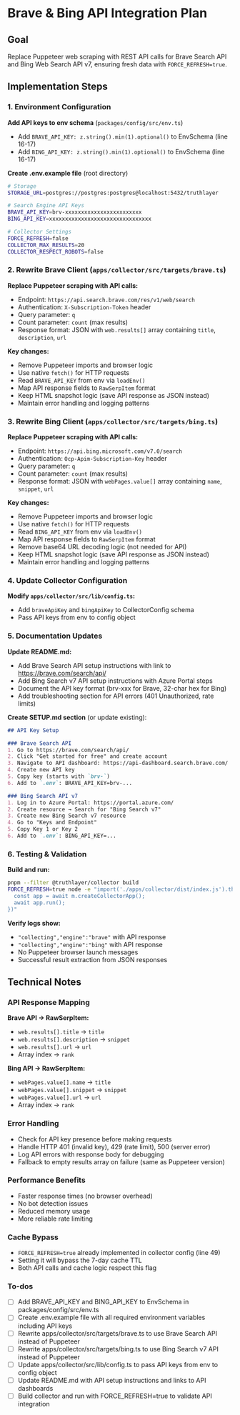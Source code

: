 <!-- 1ea4213e-ac50-4fe5-88a1-5b011ed34a5b 7839612a-1c20-4dc1-8557-aee0c6f4379d -->
# Brave & Bing API Integration Plan

## Goal

Replace Puppeteer web scraping with REST API calls for Brave Search API and Bing Web Search API v7, ensuring fresh data with `FORCE_REFRESH=true`.

## Implementation Steps

### 1. Environment Configuration

**Add API keys to env schema** (`packages/config/src/env.ts`)

- Add `BRAVE_API_KEY: z.string().min(1).optional()` to EnvSchema (line 16-17)
- Add `BING_API_KEY: z.string().min(1).optional()` to EnvSchema (line 16-17)

**Create .env.example file** (root directory)

```bash
# Storage
STORAGE_URL=postgres://postgres:postgres@localhost:5432/truthlayer

# Search Engine API Keys
BRAVE_API_KEY=brv-xxxxxxxxxxxxxxxxxxxxxxxx
BING_API_KEY=xxxxxxxxxxxxxxxxxxxxxxxxxxxxxxxx

# Collector Settings
FORCE_REFRESH=false
COLLECTOR_MAX_RESULTS=20
COLLECTOR_RESPECT_ROBOTS=false
```

### 2. Rewrite Brave Client (`apps/collector/src/targets/brave.ts`)

**Replace Puppeteer scraping with API calls:**

- Endpoint: `https://api.search.brave.com/res/v1/web/search`
- Authentication: `X-Subscription-Token` header
- Query parameter: `q`
- Count parameter: `count` (max results)
- Response format: JSON with `web.results[]` array containing `title`, `description`, `url`

**Key changes:**

- Remove Puppeteer imports and browser logic
- Use native `fetch()` for HTTP requests
- Read `BRAVE_API_KEY` from env via `loadEnv()`
- Map API response fields to `RawSerpItem` format
- Keep HTML snapshot logic (save API response as JSON instead)
- Maintain error handling and logging patterns

### 3. Rewrite Bing Client (`apps/collector/src/targets/bing.ts`)

**Replace Puppeteer scraping with API calls:**

- Endpoint: `https://api.bing.microsoft.com/v7.0/search`
- Authentication: `Ocp-Apim-Subscription-Key` header
- Query parameter: `q`
- Count parameter: `count` (max results)
- Response format: JSON with `webPages.value[]` array containing `name`, `snippet`, `url`

**Key changes:**

- Remove Puppeteer imports and browser logic
- Use native `fetch()` for HTTP requests  
- Read `BING_API_KEY` from env via `loadEnv()`
- Map API response fields to `RawSerpItem` format
- Remove base64 URL decoding logic (not needed for API)
- Keep HTML snapshot logic (save API response as JSON instead)
- Maintain error handling and logging patterns

### 4. Update Collector Configuration

**Modify `apps/collector/src/lib/config.ts`:**

- Add `braveApiKey` and `bingApiKey` to CollectorConfig schema
- Pass API keys from env to config object

### 5. Documentation Updates

**Update README.md:**

- Add Brave Search API setup instructions with link to https://brave.com/search/api/
- Add Bing Search v7 API setup instructions with Azure Portal steps
- Document the API key format (brv-xxx for Brave, 32-char hex for Bing)
- Add troubleshooting section for API errors (401 Unauthorized, rate limits)

**Create SETUP.md section** (or update existing):

```markdown
## API Key Setup

### Brave Search API
1. Go to https://brave.com/search/api/
2. Click "Get started for free" and create account
3. Navigate to API dashboard: https://api-dashboard.search.brave.com/
4. Create new API key
5. Copy key (starts with `brv-`)
6. Add to `.env`: BRAVE_API_KEY=brv-...

### Bing Search API v7
1. Log in to Azure Portal: https://portal.azure.com/
2. Create resource → Search for "Bing Search v7"
3. Create new Bing Search v7 resource
4. Go to "Keys and Endpoint"
5. Copy Key 1 or Key 2
6. Add to `.env`: BING_API_KEY=...
```

### 6. Testing & Validation

**Build and run:**

```bash
pnpm --filter @truthlayer/collector build
FORCE_REFRESH=true node -e "import('./apps/collector/dist/index.js').then(async m => {
  const app = await m.createCollectorApp();
  await app.run();
})"
```

**Verify logs show:**

- `"collecting","engine":"brave"` with API response
- `"collecting","engine":"bing"` with API response
- No Puppeteer browser launch messages
- Successful result extraction from JSON responses

## Technical Notes

### API Response Mapping

**Brave API → RawSerpItem:**

- `web.results[].title` → `title`
- `web.results[].description` → `snippet`
- `web.results[].url` → `url`
- Array index → `rank`

**Bing API → RawSerpItem:**

- `webPages.value[].name` → `title`
- `webPages.value[].snippet` → `snippet`
- `webPages.value[].url` → `url`
- Array index → `rank`

### Error Handling

- Check for API key presence before making requests
- Handle HTTP 401 (invalid key), 429 (rate limit), 500 (server error)
- Log API errors with response body for debugging
- Fallback to empty results array on failure (same as Puppeteer version)

### Performance Benefits

- Faster response times (no browser overhead)
- No bot detection issues
- Reduced memory usage
- More reliable rate limiting

### Cache Bypass

- `FORCE_REFRESH=true` already implemented in collector config (line 49)
- Setting it will bypass the 7-day cache TTL
- Both API calls and cache logic respect this flag

### To-dos

- [ ] Add BRAVE_API_KEY and BING_API_KEY to EnvSchema in packages/config/src/env.ts
- [ ] Create .env.example file with all required environment variables including API keys
- [ ] Rewrite apps/collector/src/targets/brave.ts to use Brave Search API instead of Puppeteer
- [ ] Rewrite apps/collector/src/targets/bing.ts to use Bing Search v7 API instead of Puppeteer
- [ ] Update apps/collector/src/lib/config.ts to pass API keys from env to config object
- [ ] Update README.md with API setup instructions and links to API dashboards
- [ ] Build collector and run with FORCE_REFRESH=true to validate API integration